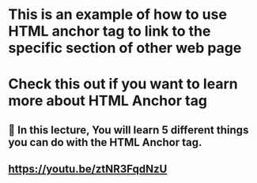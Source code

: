 # This is an example of how to use HTML anchor tag to link to the specific section of other web page

# Check this out if you want to learn more about HTML Anchor tag

## 👏 In this lecture, You will learn 5 different things you can do with the HTML Anchor tag.
## https://youtu.be/ztNR3FqdNzU

